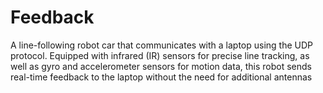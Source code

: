 # Feedback

A line-following robot car that communicates with a laptop using the UDP protocol. Equipped with infrared (IR) sensors for precise line tracking, as well as gyro and accelerometer sensors for motion data, this robot sends real-time feedback to the laptop without the need for additional antennas
